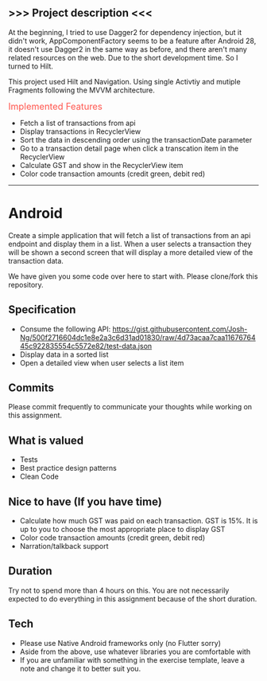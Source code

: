 ## >>> Project description <<<
At the beginning, I tried to use Dagger2 for dependency injection, but it didn't work, AppComponentFactory seems to be a feature after Android 28, it doesn't use Dagger2 in the same way as before, and there aren't many related resources on the web. Due to the short development time. So I turned to Hilt.

This project used Hilt and Navigation. Using single Activtiy and mutiple Fragments following the MVVM architecture.

<font color=#ff574f size=4>Implemented Features</font>
- Fetch a list of transactions from api
- Display transactions in RecyclerView
- Sort the data in descending order using the transactionDate parameter
- Go to a transaction detail page when click a transcation item in the RecyclerView
- Calculate GST and show in the RecyclerView item
- Color code transaction amounts (credit green, debit red)

***

# Android
Create a simple application that will fetch a list of transactions from an api endpoint and display them in a list.  When a user selects a transaction they will be shown a second screen that will display a more detailed view of the transaction data. 

We have given you some code over here to start with. Please clone/fork this repository. 

## Specification
- Consume the following API: https://gist.githubusercontent.com/Josh-Ng/500f2716604dc1e8e2a3c6d31ad01830/raw/4d73acaa7caa1167676445c922835554c5572e82/test-data.json  
- Display data in a sorted list 
- Open a detailed view when user selects a list item 

## Commits
Please commit frequently to communicate your thoughts while working on this assignment.

## What is valued
- Tests 
- Best practice design patterns 
- Clean Code 

## Nice to have (If you have time)
- Calculate how much GST was paid on each transaction.  GST is 15%.  It is up to you to choose the most appropriate place to display GST 
- Color code transaction amounts (credit green, debit red)
- Narration/talkback support 

## Duration 
Try not to spend more than 4 hours on this. You are not necessarily expected to do everything in this assignment because of the short duration. 

## Tech
- Please use Native Android frameworks only (no Flutter sorry) 
- Aside from the above, use whatever libraries you are comfortable with
- If you are unfamiliar with something in the exercise template, leave a note and change it to better suit you.
